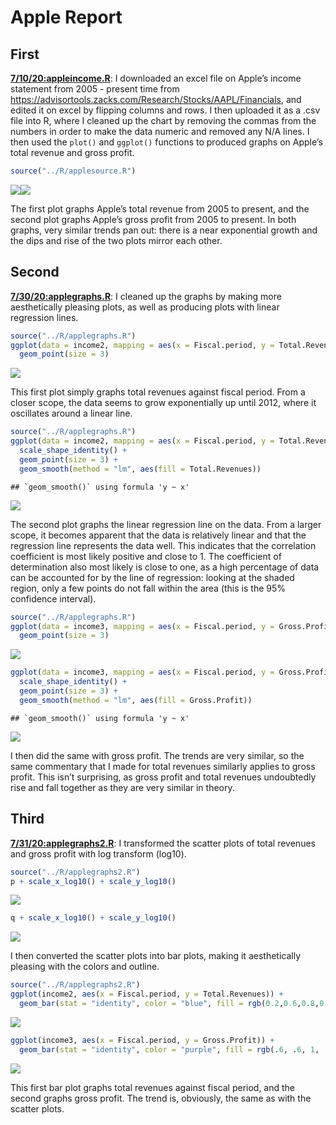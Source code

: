 Apple Report
================

## First

[**7/10/20:appleincome.R**](../R/appleincome.R): I downloaded an excel
file on Apple’s income statement from 2005 - present time from
<https://advisortools.zacks.com/Research/Stocks/AAPL/Financials>, and
edited it on excel by flipping columns and rows. I then uploaded it as a
.csv file into R, where I cleaned up the chart by removing the commas
from the numbers in order to make the data numeric and removed any N/A
lines. I then used the `plot()` and `ggplot()` functions to produced
graphs on Apple’s total revenue and gross profit.

``` r
source("../R/applesource.R")
```

![](applereport_files/figure-gfm/appleplot-1.png)<!-- -->![](applereport_files/figure-gfm/appleplot-2.png)<!-- -->

The first plot graphs Apple’s total revenue from 2005 to present, and
the second plot graphs Apple’s gross profit from 2005 to present. In
both graphs, very similar trends pan out: there is a near exponential
growth and the dips and rise of the two plots mirror each other.

## Second

[**7/30/20:applegraphs.R**](../R/applegraphs.R): I cleaned up the graphs
by making more aesthetically pleasing plots, as well as producing plots
with linear regression lines.

``` r
source("../R/applegraphs.R")
ggplot(data = income2, mapping = aes(x = Fiscal.period, y = Total.Revenues, color = factor(Total.Revenues))) +
  geom_point(size = 3)
```

![](applereport_files/figure-gfm/applegraphs-1.png)<!-- -->

This first plot simply graphs total revenues against fiscal period. From
a closer scope, the data seems to grow exponentially up until 2012,
where it oscillates around a linear line.

``` r
source("../R/applegraphs.R")
ggplot(data = income2, mapping = aes(x = Fiscal.period, y = Total.Revenues, color = Total.Revenues)) +
  scale_shape_identity() +
  geom_point(size = 3) + 
  geom_smooth(method = "lm", aes(fill = Total.Revenues))
```

    ## `geom_smooth()` using formula 'y ~ x'

![](applereport_files/figure-gfm/applegraphs2-1.png)<!-- -->

The second plot graphs the linear regression line on the data. From a
larger scope, it becomes apparent that the data is relatively linear and
that the regression line represents the data well. This indicates that
the correlation coefficient is most likely positive and close to 1. The
coefficient of determination also most likely is close to one, as a high
percentage of data can be accounted for by the line of regression:
looking at the shaded region, only a few points do not fall within the
area (this is the 95% confidence interval).

``` r
source("../R/applegraphs.R")
ggplot(data = income3, mapping = aes(x = Fiscal.period, y = Gross.Profit, color = factor(Gross.Profit))) +
  geom_point(size = 3)
```

![](applereport_files/figure-gfm/applegraphs3-1.png)<!-- -->

``` r
ggplot(data = income3, mapping = aes(x = Fiscal.period, y = Gross.Profit, color = Gross.Profit)) +
  scale_shape_identity() +
  geom_point(size = 3) + 
  geom_smooth(method = "lm", aes(fill = Gross.Profit))
```

    ## `geom_smooth()` using formula 'y ~ x'

![](applereport_files/figure-gfm/applegraphs3-2.png)<!-- -->

I then did the same with gross profit. The trends are very similar, so
the same commentary that I made for total revenues similarly applies to
gross profit. This isn’t surprising, as gross profit and total revenues
undoubtedly rise and fall together as they are very similar in theory.

## Third

[**7/31/20:applegraphs2.R**](../R/applegraphs2.R): I transformed the
scatter plots of total revenues and gross profit with log transform
(log10).

``` r
source("../R/applegraphs2.R")
p + scale_x_log10() + scale_y_log10()
```

![](applereport_files/figure-gfm/applegraphs5-1.png)<!-- -->

``` r
q + scale_x_log10() + scale_y_log10()
```

![](applereport_files/figure-gfm/applegraphs5-2.png)<!-- -->

I then converted the scatter plots into bar plots, making it
aesthetically pleasing with the colors and outline.

``` r
source("../R/applegraphs2.R")
ggplot(income2, aes(x = Fiscal.period, y = Total.Revenues)) +
  geom_bar(stat = "identity", color = "blue", fill = rgb(0.2,0.6,0.8,0.7))
```

![](applereport_files/figure-gfm/applegraphs4-1.png)<!-- -->

``` r
ggplot(income3, aes(x = Fiscal.period, y = Gross.Profit)) +
  geom_bar(stat = "identity", color = "purple", fill = rgb(.6, .6, 1, .7))
```

![](applereport_files/figure-gfm/applegraphs4-2.png)<!-- -->

This first bar plot graphs total revenues against fiscal period, and the
second graphs gross profit. The trend is, obviously, the same as with
the scatter plots.
